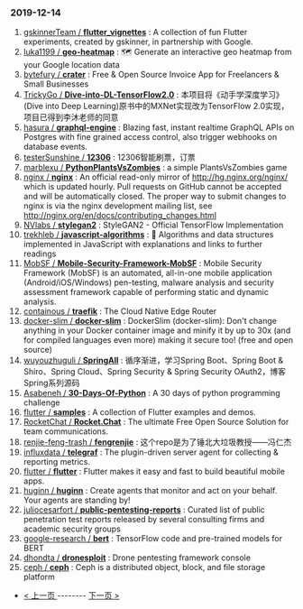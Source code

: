 ### 2019-12-14 
1. [
        gskinnerTeam /
**flutter_vignettes**](https://github.com/gskinnerTeam/flutter_vignettes) : A collection of fun Flutter experiments, created by gskinner, in partnership with Google.
1. [
        luka1199 /
**geo-heatmap**](https://github.com/luka1199/geo-heatmap) : 🗺 Generate an interactive geo heatmap from your Google location data
1. [
        bytefury /
**crater**](https://github.com/bytefury/crater) : Free & Open Source Invoice App for Freelancers & Small Businesses
1. [
        TrickyGo /
**Dive-into-DL-TensorFlow2.0**](https://github.com/TrickyGo/Dive-into-DL-TensorFlow2.0) : 本项目将《动手学深度学习》(Dive into Deep Learning)原书中的MXNet实现改为TensorFlow 2.0实现，项目已得到李沐老师的同意
1. [
        hasura /
**graphql-engine**](https://github.com/hasura/graphql-engine) : Blazing fast, instant realtime GraphQL APIs on Postgres with fine grained access control, also trigger webhooks on database events.
1. [
        testerSunshine /
**12306**](https://github.com/testerSunshine/12306) : 12306智能刷票，订票
1. [
        marblexu /
**PythonPlantsVsZombies**](https://github.com/marblexu/PythonPlantsVsZombies) : a simple PlantsVsZombies game
1. [
        nginx /
**nginx**](https://github.com/nginx/nginx) : An official read-only mirror of http://hg.nginx.org/nginx/ which is updated hourly. Pull requests on GitHub cannot be accepted and will be automatically closed. The proper way to submit changes to nginx is via the nginx development mailing list, see http://nginx.org/en/docs/contributing_changes.html
1. [
        NVlabs /
**stylegan2**](https://github.com/NVlabs/stylegan2) : StyleGAN2 - Official TensorFlow Implementation
1. [
        trekhleb /
**javascript-algorithms**](https://github.com/trekhleb/javascript-algorithms) : 📝 Algorithms and data structures implemented in JavaScript with explanations and links to further readings
1. [
        MobSF /
**Mobile-Security-Framework-MobSF**](https://github.com/MobSF/Mobile-Security-Framework-MobSF) : Mobile Security Framework (MobSF) is an automated, all-in-one mobile application (Android/iOS/Windows) pen-testing, malware analysis and security assessment framework capable of performing static and dynamic analysis.
1. [
        containous /
**traefik**](https://github.com/containous/traefik) : The Cloud Native Edge Router
1. [
        docker-slim /
**docker-slim**](https://github.com/docker-slim/docker-slim) : DockerSlim (docker-slim): Don't change anything in your Docker container image and minify it by up to 30x (and for compiled languages even more) making it secure too! (free and open source)
1. [
        wuyouzhuguli /
**SpringAll**](https://github.com/wuyouzhuguli/SpringAll) : 循序渐进，学习Spring Boot、Spring Boot & Shiro、Spring Cloud、Spring Security & Spring Security OAuth2，博客Spring系列源码
1. [
        Asabeneh /
**30-Days-Of-Python**](https://github.com/Asabeneh/30-Days-Of-Python) : A 30 days of python programming challenge
1. [
        flutter /
**samples**](https://github.com/flutter/samples) : A collection of Flutter examples and demos.
1. [
        RocketChat /
**Rocket.Chat**](https://github.com/RocketChat/Rocket.Chat) : The ultimate Free Open Source Solution for team communications.
1. [
        renjie-feng-trash /
**fengrenjie**](https://github.com/renjie-feng-trash/fengrenjie) : 这个repo是为了锤北大垃圾教授——冯仁杰
1. [
        influxdata /
**telegraf**](https://github.com/influxdata/telegraf) : The plugin-driven server agent for collecting & reporting metrics.
1. [
        flutter /
**flutter**](https://github.com/flutter/flutter) : Flutter makes it easy and fast to build beautiful mobile apps.
1. [
        huginn /
**huginn**](https://github.com/huginn/huginn) : Create agents that monitor and act on your behalf. Your agents are standing by!
1. [
        juliocesarfort /
**public-pentesting-reports**](https://github.com/juliocesarfort/public-pentesting-reports) : Curated list of public penetration test reports released by several consulting firms and academic security groups
1. [
        google-research /
**bert**](https://github.com/google-research/bert) : TensorFlow code and pre-trained models for BERT
1. [
        dhondta /
**dronesploit**](https://github.com/dhondta/dronesploit) : Drone pentesting framework console
1. [
        ceph /
**ceph**](https://github.com/ceph/ceph) : Ceph is a distributed object, block, and file storage platform 

- [ < 上一页 ](https://github.com/able8/github-trending-daily-record/blob/master/2019-12-13.md) -------- [ 下一页 > ](https://github.com/able8/github-trending-daily-record/blob/master/2019-12-15.md)